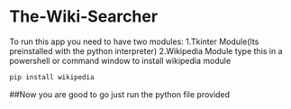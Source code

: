 # The-Wiki-Searcher
To run this app you need to have two modules:
1.Tkinter Module(Its preinstalled with the python interpreter)
2.Wikipedia Module
type this in a powershell or command window to install wikipedia module
```bash
pip install wikipedia
```
##Now you are good to go just run the python file provided
